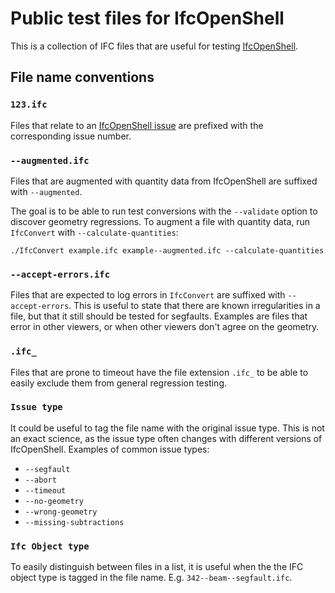 Public test files for IfcOpenShell 
============
This is a collection of IFC files that are useful for testing [IfcOpenShell](https://github.com/IfcOpenShell/IfcOpenShell).

File name conventions
-------------

### `123.ifc`
Files that relate to an [IfcOpenShell issue](https://github.com/IfcOpenShell/IfcOpenShell/issues) are prefixed with the corresponding issue number.

### `--augmented.ifc`
Files that are augmented with quantity data from IfcOpenShell are suffixed with `--augmented`. 

The goal is to be able to run test conversions with the `--validate` option to discover geometry regressions. To augment a file with quantity data, run `IfcConvert` with `--calculate-quantities`: 

```./IfcConvert example.ifc example--augmented.ifc --calculate-quantities```

### `--accept-errors.ifc`
Files that are expected to log errors in `IfcConvert` are suffixed with `--accept-errors`. This is useful to state that there are known irregularities in a file, but that it still should be tested for segfaults. Examples are files that error in other viewers, or when other viewers don't agree on the geometry.

### `.ifc_`
Files that are prone to timeout have the file extension `.ifc_` to be able to easily exclude them from general regression testing.

### `Issue type`
It could be useful to tag the file name with the original issue type. This is not an exact science, as the issue type often changes with different versions of IfcOpenShell. Examples of common issue types:

* `--segfault`
* `--abort`
* `--timeout`
* `--no-geometry`
* `--wrong-geometry`
* `--missing-subtractions`

### `Ifc Object type`
To easily distinguish between files in a list, it is useful when the the IFC object type is tagged in the file name. E.g. `342--beam--segfault.ifc`.